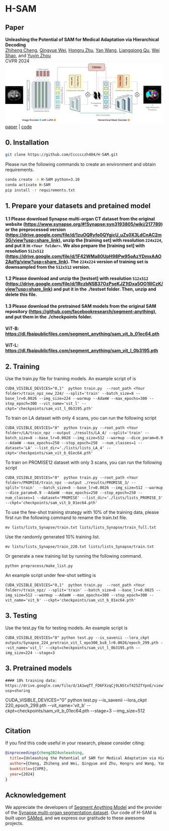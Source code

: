 # H-SAM

## Paper

<b>Unleashing the Potential of SAM for Medical Adaptation via Hierarchical Decoding</b> <br/>
[Zhiheng Cheng](https://scholar.google.com/citations?hl=zh-CN&user=JUy6POQAAAAJ), [Qingyue Wei](https://profiles.stanford.edu/qingyue-wei), [Hongru Zhu](https://pages.jh.edu/hzhu38/), [Yan Wang](https://wangyan921.github.io/), [Liangqiong Qu](https://datascience.hku.hk/people/liangqiong-qu/), [Wei Shao](https://mirthai.medicine.ufl.edu/sample-page/the-pi/), and [Yuyin Zhou](https://yuyinzhou.github.io/) <br/>
CVPR 2024 <br/>
![image](figure/framework.png)
[paper](https://arxiv.org/abs/2403.18271) | [code](https://github.com/Cccccczh404/H-SAM)

## 0. Installation

```bash
git clone https://github.com/Cccccczh404/H-SAM.git
```
Please run the following commands to create an environment and obtain requirements.
```bash
conda create -n H-SAM python=3.10
conda activate H-SAM
pip install -r requirements.txt
```

## 1. Prepare your datasets and pretained model
#### 1.1 Please download Synapse multi-organ CT dataset from the original website (https://www.synapse.org/#!Synapse:syn3193805/wiki/217789) or the preprocessed version (https://drive.google.com/file/d/1zuOQRyfo0QYgjcU_uZs0X3LdCnAC2m3G/view?usp=share_link), unzip the [training set] with resolution `224x224`, and put it in `<Your folder>`. We also prepare the [training set] with resolution `512x512` (https://drive.google.com/file/d/1F42WMa80UpH98Pw95oAzYDmxAAO2ApYg/view?usp=share_link). The `224x224` version of training set is downsampled from the `512x512` version.
#### 1.2 Please download and unzip the [testset] with resolution `512x512` (https://drive.google.com/file/d/1RczbNSB37OzPseKJZ1tDxa5OO1IIICzK/view?usp=share_link) and put it in the ./testset folder. Then, unzip and delete this file.
#### 1.3 Please download the pretrained SAM models from the original SAM repository (https://github.com/facebookresearch/segment-anything), and put them in the ./checkpoints folder. 
#### ViT-B: https://dl.fbaipublicfiles.com/segment_anything/sam_vit_b_01ec64.pth
#### ViT-L: https://dl.fbaipublicfiles.com/segment_anything/sam_vit_l_0b3195.pth 

## 2. Training
Use the train.py file for training models. An example script of is
```
CUDA_VISIBLE_DEVICES="0,1"  python train.py  --root_path <Your folder>/train_npz_new_224/ --split='train' --batch_size=8 --base_lr=0.0026 --img_size=224 --warmup --AdamW --max_epochs=300 --stop_epoch=300 --vit_name='vit_l' --ckpt='checkpoints/sam_vit_l_0b3195.pth'
```
To train on LA dataset with only 4 scans, you can run the following script
```
CUDA_VISIBLE_DEVICES="0"  python train.py --root_path <Your folder>/LA/train_npz --output ./results/LA_4/ --split='train' --batch_size=8 --base_lr=0.0028 --img_size=512 --warmup --dice_param=0.9 --AdamW --max_epochs=250 --stop_epoch=250  --num_classes=1 --dataset='LA' --list_dir='./lists/lists_LA_4' --ckpt='checkpoints/sam_vit_b_01ec64.pth'
```
To train on PROMISE12 dataset with only 3 scans, you can run the following script
```
CUDA_VISIBLE_DEVICES="0"  python train.py --root_path <Your folder>/PROMISE/train_npz --output ./results/PROMISE_3/ --split='train'  --batch_size=8 --base_lr=0.0026 --img_size=512 --warmup --dice_param=0.9 --AdamW --max_epochs=250 --stop_epoch=250 --num_classes=1 --dataset='PROMISE' --list_dir='./lists/lists_PROMISE_3' --ckpt='checkpoints/sam_vit_b_01ec64.pth'
```
To use the few-shot training strategy with 10% of the training data, please first run the following command to rename the train.txt file.
```
mv lists/lists_Synapse/train.txt lists/lists_Synapse/train_full.txt
```
Use the randomly generated 10% training list.
```
mv lists/lists_Synapse/train_220.txt lists/lists_Synapse/train.txt
```
Or generate a new training list by running the following command.
```
python preprocess/make_list.py
```
An example script under few-shot setting is
```
CUDA_VISIBLE_DEVICES="0,1"  python train.py  --root_path <Your folder>/train_npz/ --split='train' --batch_size=8 --base_lr=0.0025 --img_size=512 --warmup --AdamW --max_epochs=300 --stop_epoch=300 --vit_name='vit_b' --ckpt='checkpoints/sam_vit_b_01ec64.pth'
```
## 3. Testing
Use the test.py file for testing models. An example script is
```
CUDA_VISIBLE_DEVICES="0" python test.py --is_savenii --lora_ckpt outputs/Synapse_224_pretrain_vit_l_epo300_bs8_lr0.0026/epoch_299.pth --vit_name='vit_l' --ckpt=checkpoints/sam_vit_l_0b3195.pth --img_size=224 --stage=3
```
## 3. Pretrained models
```
#### 10% training data: https://drive.google.com/file/d/1A1wqTT_FD6FXzqCj9LNStxT425ZfYpnE/view?usp=sharing
```
CUDA_VISIBLE_DEVICES="0" python test.py --is_savenii --lora_ckpt 220_epoch_299.pth --vit_name='vit_b' --ckpt=checkpoints/sam_vit_b_01ec64.pth --stage=3 --img_size=512
```
```
## Citation
If you find this code useful in your research, please consider citing:
```bibtex
@inproceedings{cheng2024unleashing,
  title={Unleashing the Potential of SAM for Medical Adaptation via Hierarchical Decoding},
  author={Cheng, Zhiheng and Wei, Qingyue and Zhu, Hongru and Wang, Yan and Qu, Liangqiong and Shao, Wei and Zhou, Yuyin},
  booktitle={CVPR},
  year={2024}
}
```
## Acknowledgement
We appreciate the developers of [Segment Anything Model](https://github.com/facebookresearch/segment-anything) and the provider of the [Synapse multi-organ segmentation dataset](https://www.synapse.org/#!Synapse:syn3193805/wiki/217789). Our code of H-SAM is built upon [SAMed](https://github.com/hitachinsk/SAMed), and we express our gratitude to these awesome projects.



